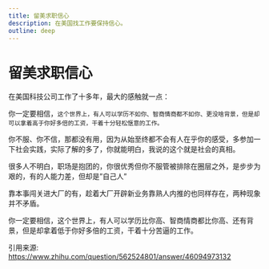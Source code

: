 ```yaml
---
title: 留美求职信心
description: 在美国找工作要保持信心。
outline: deep
---
```

# 留美求职信心

在美国科技公司工作了十多年，最大的感触就一点：

你一定要相信，`这个世界上，有人可以学历不如你、智商情商都不如你、更没啥背景，但是却可以拿着高于你好多倍的工资，干着十分轻松惬意的工作。`

你不服、你不信，那都没有用，因为从始至终都不会有人在乎你的感受，多参加一下社会实践，实际了解的多了，你就能明白，我说的这个就是社会的真相。

很多人不明白，职场是抱团的，你很优秀但你不服管被排除在圈层之外，是步步为艰的，有的人能力差，但却是”自己人”

靠本事闯关进大厂的有，趁着大厂开辟新业务靠熟人内推的也同样存在，两种现象并不矛盾。

你一定要相信，这个世界上，有人可以学历比你高、智商情商都比你高、还有背景，但是却拿着低于你好多倍的工资，干着十分苦逼的工作。

引用来源: https://www.zhihu.com/question/562524801/answer/46094973132

<ReferenceSource
:sources="[
{
title: '为什么不建议在简历上撒谎？',
link: 'https://www.zhihu.com/question/562524801/answer/46094973132',
site: '知乎',
author: 'Egon林海峰',
date: '2024-12-02',
category: '问答'
}
]"
/>